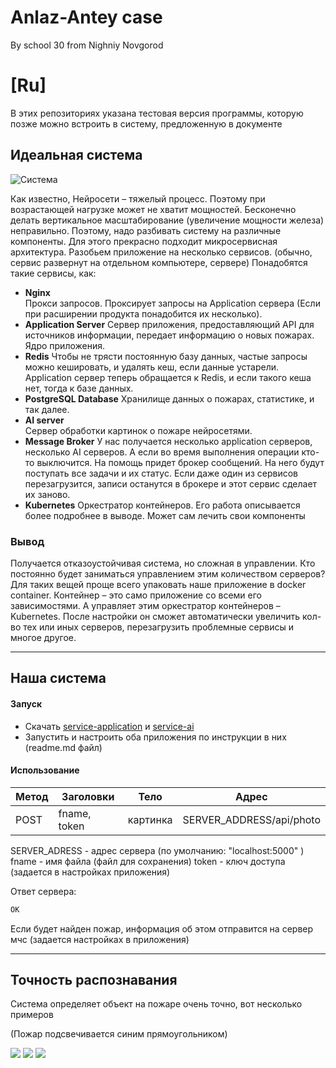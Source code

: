 # Anlaz-Antey case

By school 30 from Nighniy Novgorod
# [Ru]
В этих репозиториях указана тестовая версия программы, которую позже можно встроить в систему, предложенную в документе

## Идеальная система

![Система ](https://i.imgur.com/iopIKTp.png)

Как известно, Нейросети – тяжелый процесс. Поэтому при возрастающей нагрузке может не хватит мощностей. Бесконечно делать вертикальное масштабирование (увеличение мощности железа) неправильно. Поэтому, надо разбивать систему на различные компоненты. Для этого прекрасно подходит микросервисная архитектура. Разобьем приложение на несколько сервисов. (обычно, сервис развернут на отдельном компьютере, сервере) 
Понадобятся такие сервисы, как:
-	**Nginx**   
Прокси запросов. Проксирует запросы на Application сервера (Если при расширении продукта понадобится их несколько).
-	**Application Server**
Сервер приложения, предоставляющий API для источников информации, передает информацию о новых пожарах. Ядро приложения.
-	**Redis**
Чтобы не трясти постоянную базу данных, частые запросы можно кешировать, и удалять кеш, если данные устарели. Application сервер теперь обращается к Redis, и если такого кеша нет, тогда к базе данных.
-	**PostgreSQL Database**
Хранилище данных о пожарах, статистике, и так далее.
-	**AI server**  
Сервер обработки картинок о пожаре нейросетями.
-	**Message Broker**
У нас получается несколько application серверов, несколько AI серверов. А если во время выполнения операции кто-то выключится. На помощь придет брокер сообщений. На него будут поступать все задачи и их статус. Если даже один из сервисов перезагрузится, записи останутся в брокере и этот сервис сделает их заново.
-	**Kubernetes** 
Оркестратор контейнеров. Его работа описывается более подробнее в выводе. Может сам лечить свои компоненты
### Вывод
Получается отказоустойчивая система, но сложная в управлении. Кто постоянно будет заниматься управлением этим количеством серверов? Для таких вещей проще всего упаковать наше приложение в docker container. Контейнер – это само приложение со всеми его зависимостями. А управляет этим оркестратор контейнеров – Kubernetes. После настройки он сможет автоматически увеличить кол-во тех или иных серверов, перезагрузить проблемные сервисы и многое другое.
___

##  Наша система
#### Запуск
* Скачать [service-application](https://github.com/Almaz-Antey-Sirius-school30nn/service-application) и [service-ai](https://github.com/Almaz-Antey-Sirius-school30nn/service-ai)
* Запустить и настроить оба приложения по инструкции в них (readme.md файл)
 #### Использование
| Метод | Заголовки     | Тело              | Адрес                   |
|-------|---------------|-------------------|-------------------------|
| POST  | fname, token  | картинка |SERVER_ADDRESS/api/photo |

SERVER_ADRESS - адрес сервера (по умолчанию: "localhost:5000" )
fname - имя файла (файл для сохранения)
token - ключ доступа (задается в настройках приложения)

Ответ сервера:
```sh
OK
```

Если будет найден пожар, информация об этом отправится на сервер мчс (задается настройках в приложения)


___

## Точность распознавания
Система определяет объект на пожаре очень точно, вот несколько примеров

(Пожар подсвечивается синим прямоугольником)

![](https://i.imgur.com/awhlr94.png)
![](https://i.imgur.com/X0cBHJl.png)
![](https://i.imgur.com/JIFotqN.png)
